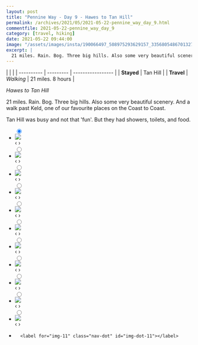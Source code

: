 ```yaml
---
layout: post
title: "Pennine Way - Day 9 - Hawes to Tan Hill"
permalink: /archives/2021/05/2021-05-22-pennine_way_day_9.html
commentfile: 2021-05-22-pennine_way_day_9
category: [travel, hiking]
date: 2021-05-22 09:44:00
image: "/assets/images/insta/190066497_508975293629157_3356805486701327829_n_18003718459322963.jpg"
excerpt: |
  21 miles. Rain. Bog. Three big hills. Also some very beautiful scenery. And a walk past Keld, one of our favourite places on the Coast to coast.
---
```


|            |           |
| ---------- | --------- | ----------------- |
| **Stayed** | Tan Hill  |
| **Travel** | _Walking_ | 21 miles. 8 hours |

_Hawes to Tan Hill_

21 miles. Rain. Bog. Three big hills. Also some very beautiful scenery. And a walk past Keld, one of our favourite places on the Coast to Coast.

Tan Hill was busy and not that 'fun'. But they had showers, toilets, and food.

<ul class="slides">
    <input type="radio" name="radio-btn" id="img-1" checked="checked" />
    <li class="slide-container">
        <div class="slide">
          <a href="/assets/images/insta/189074311_3983600448422339_2611753689937373701_n_17861010194527293.jpg"><img src="/assets/images/insta/189074311_3983600448422339_2611753689937373701_n_17861010194527293.jpg" /></a>
        </div>
    <div class="nav">
      <label for="img-11" class="prev">&#x2039;</label>
      <label for="img-2" class="next">&#x203a;</label>
    </div>
    </li>
        <input type="radio" name="radio-btn" id="img-2"  />
    <li class="slide-container">
        <div class="slide">
          <a href="/assets/images/insta/188922147_103308468553580_2587058828193283666_n_18181489318105461.jpg"><img src="/assets/images/insta/188922147_103308468553580_2587058828193283666_n_18181489318105461.jpg" /></a>
        </div>
    <div class="nav">
      <label for="img-1" class="prev">&#x2039;</label>
      <label for="img-3" class="next">&#x203a;</label>
    </div>
    </li>
        <input type="radio" name="radio-btn" id="img-3"  />
    <li class="slide-container">
        <div class="slide">
          <a href="/assets/images/insta/188947512_488804288906606_2766649195372665178_n_17862556376499518.jpg"><img src="/assets/images/insta/188947512_488804288906606_2766649195372665178_n_17862556376499518.jpg" /></a>
        </div>
    <div class="nav">
      <label for="img-2" class="prev">&#x2039;</label>
      <label for="img-4" class="next">&#x203a;</label>
    </div>
    </li>
        <input type="radio" name="radio-btn" id="img-4"  />
    <li class="slide-container">
        <div class="slide">
          <a href="/assets/images/insta/190367304_396491558133563_706271256155035669_n_18078016348275232.jpg"><img src="/assets/images/insta/190367304_396491558133563_706271256155035669_n_18078016348275232.jpg" /></a>
        </div>
    <div class="nav">
      <label for="img-3" class="prev">&#x2039;</label>
      <label for="img-5" class="next">&#x203a;</label>
    </div>
    </li>
        <input type="radio" name="radio-btn" id="img-5"  />
    <li class="slide-container">
        <div class="slide">
          <a href="/assets/images/insta/188844902_810374813206585_2239039696516903476_n_17916057523701156.jpg"><img src="/assets/images/insta/188844902_810374813206585_2239039696516903476_n_17916057523701156.jpg" /></a>
        </div>
    <div class="nav">
      <label for="img-4" class="prev">&#x2039;</label>
      <label for="img-6" class="next">&#x203a;</label>
    </div>
    </li>
        <input type="radio" name="radio-btn" id="img-6"  />
    <li class="slide-container">
        <div class="slide">
          <a href="/assets/images/insta/189337291_783000572407441_2198205779624486875_n_18153629962093516.jpg"><img src="/assets/images/insta/189337291_783000572407441_2198205779624486875_n_18153629962093516.jpg" /></a>
        </div>
    <div class="nav">
      <label for="img-5" class="prev">&#x2039;</label>
      <label for="img-7" class="next">&#x203a;</label>
    </div>
    </li>
        <input type="radio" name="radio-btn" id="img-7"  />
    <li class="slide-container">
        <div class="slide">
          <a href="/assets/images/insta/188888581_140583684776851_5185444542642716143_n_17884706492266222.jpg"><img src="/assets/images/insta/188888581_140583684776851_5185444542642716143_n_17884706492266222.jpg" /></a>
        </div>
    <div class="nav">
      <label for="img-6" class="prev">&#x2039;</label>
      <label for="img-8" class="next">&#x203a;</label>
    </div>
    </li>
        <input type="radio" name="radio-btn" id="img-8"  />
    <li class="slide-container">
        <div class="slide">
          <a href="/assets/images/insta/189369156_817513358871190_4520767348150392059_n_17872995977500756.jpg"><img src="/assets/images/insta/189369156_817513358871190_4520767348150392059_n_17872995977500756.jpg" /></a>
        </div>
    <div class="nav">
      <label for="img-7" class="prev">&#x2039;</label>
      <label for="img-9" class="next">&#x203a;</label>
    </div>
    </li>
        <input type="radio" name="radio-btn" id="img-9"  />
    <li class="slide-container">
        <div class="slide">
          <a href="/assets/images/insta/190658642_532136344470464_6607149589365042564_n_17867925593449580.jpg"><img src="/assets/images/insta/190658642_532136344470464_6607149589365042564_n_17867925593449580.jpg" /></a>
        </div>
    <div class="nav">
      <label for="img-8" class="prev">&#x2039;</label>
      <label for="img-10" class="next">&#x203a;</label>
    </div>
    </li>
        <input type="radio" name="radio-btn" id="img-10"  />
    <li class="slide-container">
        <div class="slide">
          <a href="/assets/images/insta/189154354_481066216501903_7859203553063599350_n_17873181614500578.jpg"><img src="/assets/images/insta/189154354_481066216501903_7859203553063599350_n_17873181614500578.jpg" /></a>
        </div>
    <div class="nav">
      <label for="img-9" class="prev">&#x2039;</label>
      <label for="img-11" class="next">&#x203a;</label>
    </div>
    </li>
    <input type="radio" name="radio-btn" id="img-11" />
    <li class="slide-container">
        <div class="slide">
          <a href="/assets/images/insta/190066497_508975293629157_3356805486701327829_n_18003718459322963.jpg"><img src="/assets/images/insta/190066497_508975293629157_3356805486701327829_n_18003718459322963.jpg" /></a>
        </div>
    <div class="nav">
      <label for="img-10" class="prev">&#x2039;</label>
      <label for="img-1" class="next">&#x203a;</label>
    </div>
    </li>
			
<li class="nav-dots">
      <label for="img-1" class="nav-dot" id="img-dot-1"></label>
      <label for="img-2" class="nav-dot" id="img-dot-2"></label>
      <label for="img-3" class="nav-dot" id="img-dot-3"></label>
      <label for="img-4" class="nav-dot" id="img-dot-4"></label>
      <label for="img-5" class="nav-dot" id="img-dot-5"></label>
      <label for="img-6" class="nav-dot" id="img-dot-6"></label>
      <label for="img-7" class="nav-dot" id="img-dot-7"></label>
      <label for="img-8" class="nav-dot" id="img-dot-8"></label>
      <label for="img-9" class="nav-dot" id="img-dot-9"></label>
      <label for="img-10" class="nav-dot" id="img-dot-10"></label>

      <label for="img-11" class="nav-dot" id="img-dot-11"></label>

</li>
</ul>
